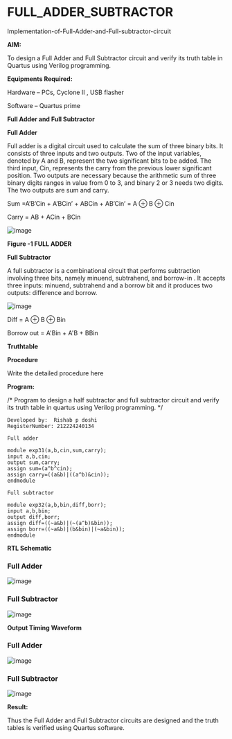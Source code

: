 # FULL_ADDER_SUBTRACTOR

Implementation-of-Full-Adder-and-Full-subtractor-circuit

**AIM:**

To design a Full Adder and Full Subtractor circuit and verify its truth table in Quartus using Verilog programming.

**Equipments Required:**

Hardware – PCs, Cyclone II , USB flasher

Software – Quartus prime

**Full Adder and Full Subtractor**

**Full Adder**

Full adder is a digital circuit used to calculate the sum of three binary bits. It consists of three inputs and two outputs. Two of the input variables, denoted by A and B, represent the two significant bits to be added. The third input, Cin, represents the carry from the previous lower significant position. Two outputs are necessary because the arithmetic sum of three binary digits ranges in value from 0 to 3, and binary 2 or 3 needs two digits. The two outputs are sum and carry.

Sum =A’B’Cin + A’BCin’ + ABCin + AB’Cin’ = A ⊕ B ⊕ Cin 

Carry = AB + ACin + BCin

![image](https://github.com/naavaneetha/FULL_ADDER_SUBTRACTOR/assets/154305477/0f30ba51-5ffb-4198-845f-18e054f675e7)

**Figure -1 FULL ADDER**

**Full Subtractor**

A full subtractor is a combinational circuit that performs subtraction involving three bits, namely minuend, subtrahend, and borrow-in . It accepts three inputs: minuend, subtrahend and a borrow bit and it produces two outputs: difference and borrow.

![image](https://github.com/naavaneetha/FULL_ADDER_SUBTRACTOR/assets/154305477/02b24f51-ab51-4304-9ad6-7b81ffc1ead5)

Diff = A ⊕ B ⊕ Bin 

Borrow out = A'Bin + A'B + BBin

**Truthtable**

**Procedure**

Write the detailed procedure here

**Program:**

/* Program to design a half subtractor and full subtractor circuit and verify its truth table in quartus using Verilog programming. */
```
Developed by:  Rishab p doshi
RegisterNumber: 212224240134
```
```
Full adder

module exp31(a,b,cin,sum,carry);
input a,b,cin;
output sum,carry;
assign sum=(a^b^cin);
assign carry=((a&b)|((a^b)&cin));
endmodule
```
```
Full subtractor

module exp32(a,b,bin,diff,borr);
input a,b,bin;
output diff,borr;
assign diff=((~a&b)|(~(a^b)&bin));
assign borr=((~a&b)|(b&bin)|(~a&bin));
endmodule
```
**RTL Schematic**
### Full Adder
![image](https://github.com/user-attachments/assets/055b68c5-adce-4069-9868-cbef6568e798)

### Full Subtractor
![image](https://github.com/user-attachments/assets/7ca03269-2687-4b7f-b3ba-6f38c2d6b607)


**Output Timing Waveform**

### Full Adder
![image](https://github.com/user-attachments/assets/090b1719-4f36-4212-9f70-34de627f6e44)

### Full Subtractor

![image](https://github.com/user-attachments/assets/0a744f63-9704-45a0-927c-61632ecf630d)


**Result:**

Thus the Full Adder and Full Subtractor circuits are designed and the truth tables is verified using Quartus software.



